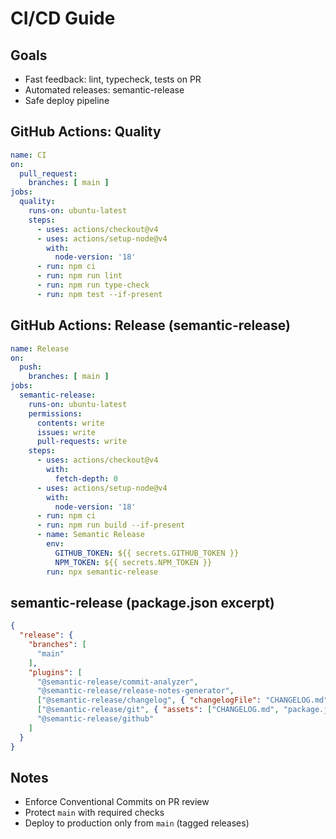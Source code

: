 # CI/CD Guide

## Goals
- Fast feedback: lint, typecheck, tests on PR
- Automated releases: semantic-release
- Safe deploy pipeline

## GitHub Actions: Quality
```yaml
name: CI
on:
  pull_request:
    branches: [ main ]
jobs:
  quality:
    runs-on: ubuntu-latest
    steps:
      - uses: actions/checkout@v4
      - uses: actions/setup-node@v4
        with:
          node-version: '18'
      - run: npm ci
      - run: npm run lint
      - run: npm run type-check
      - run: npm test --if-present
```

## GitHub Actions: Release (semantic-release)
```yaml
name: Release
on:
  push:
    branches: [ main ]
jobs:
  semantic-release:
    runs-on: ubuntu-latest
    permissions:
      contents: write
      issues: write
      pull-requests: write
    steps:
      - uses: actions/checkout@v4
        with:
          fetch-depth: 0
      - uses: actions/setup-node@v4
        with:
          node-version: '18'
      - run: npm ci
      - run: npm run build --if-present
      - name: Semantic Release
        env:
          GITHUB_TOKEN: ${{ secrets.GITHUB_TOKEN }}
          NPM_TOKEN: ${{ secrets.NPM_TOKEN }}
        run: npx semantic-release
```

## semantic-release (package.json excerpt)
```json
{
  "release": {
    "branches": [
      "main"
    ],
    "plugins": [
      "@semantic-release/commit-analyzer",
      "@semantic-release/release-notes-generator",
      ["@semantic-release/changelog", { "changelogFile": "CHANGELOG.md" }],
      ["@semantic-release/git", { "assets": ["CHANGELOG.md", "package.json"] }],
      "@semantic-release/github"
    ]
  }
}
```

## Notes
- Enforce Conventional Commits on PR review
- Protect `main` with required checks
- Deploy to production only from `main` (tagged releases)
